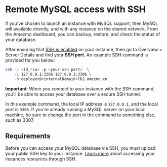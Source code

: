 # Remote MySQL access with SSH

If you've chosen to launch an instance with MySQL support,
then MySQL will available directly, and with any instance on the shared network. From the
Amezmo dashboard, you can backup, restore, and check the status of your database.

After ensuring that
[SSH is enabled](/docs/instances/enable-or-disable-ssh) on your instance,
then go to Overview > Server Details and find your **SSH port**. An example SSH command is provided for you below:

```bash
ssh -i <id_rsa> -p <your ssh port>  \
    -L 127.0.0.1:3306:127.0.0.1:3306 \
    -N deployer@<internalDomain>lb2.amezmo.co
```

**Important**: When you connect to your instance with the SSH command, you'll be able to access
your database over a secure SSH tunnel.

In this example command, the local IP address is `127.0.0.1`, and the local port
is `3306`. If you're already running a MySQL server on your local machine,
be sure to change the port in the command to something else, such as 3307.

## Requirements

Before you can access your MySQL database via SSH, you must upload your public SSH key to your instance.
[Learn more](/docs/instances/ssh) about accessing your instances resources through SSH.
